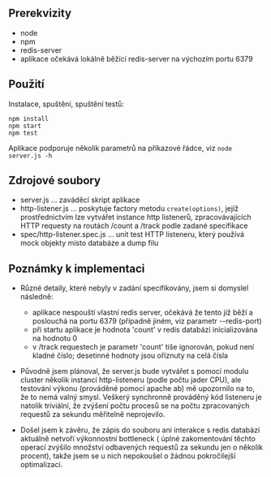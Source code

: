 ## Prerekvizity
* node
* npm
* redis-server
* aplikace očekává lokálně běžící redis-server na výchozím portu 6379

## Použití

Instalace, spuštění, spuštění testů:
```
npm install
npm start
npm test
```

Aplikace podporuje několik parametrů na příkazové řádce, viz `node server.js -h`

## Zdrojové soubory

* server.js ... zaváděcí skript aplikace
* http-listener.js ... poskytuje factory metodu `create(options)`, jejíž 
prostřednictvím lze vytvářet instance http listenerů, zpracovávajících HTTP 
requesty na routách /count a /track podle zadané specifikace 
* spec/http-listener.spec.js ... unit test HTTP listeneru, který používá mock 
objekty místo databáze a dump filu 

## Poznámky k implementaci

* Různé detaily, které nebyly v zadání specifikovány, jsem si domyslel následně:
  * aplikace nespouští vlastní redis server, očekává že tento již běží a poslouchá na portu 6379 (případně jiném, viz parametr --redis-port)
  * při startu aplikace je hodnota 'count' v redis databázi inicializována na hodnotu 0
  * v /track requestech je parametr 'count' tiše ignorován, pokud není kladné číslo; desetinné hodnoty jsou oříznuty na celá čísla

* Původně jsem plánoval, že server.js bude vytvářet s pomocí modulu cluster několik instancí http-listeneru (podle počtu jader CPU), ale testování výkonu (prováděné pomocí apache ab) mě upozornilo na to, že to nemá valný smysl. Veškerý synchronně prováděný kód listeneru je natolik triviální, že zvýšení počtu procesů se na počtu zpracovaných requestů za sekundu měřitelně neprojevilo.

* Došel jsem k závěru, že zápis do souboru ani interakce s redis databází aktuálně netvoří výkonnostní bottleneck ( úplné zakomentování těchto operací zvýšilo množství odbavených requestů za sekundu jen o několik procent), takže jsem se u nich nepokoušel o žádnou pokročilejší optimalizaci. 